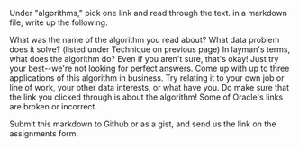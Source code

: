 Under "algorithms," pick one link and read through the text. in a markdown file, write up the following:

What was the name of the algorithm you read about?
What data problem does it solve? (listed under Technique on previous page)
In layman's terms, what does the algorithm do? Even if you aren't sure, that's okay! Just try your best--we're not looking for perfect answers.
Come up with up to three applications of this algorithm in business. Try relating it to your own job or line of work, your other data interests, or what have you.
Do make sure that the link you clicked through is about the algorithm! Some of Oracle's links are broken or incorrect.

Submit this markdown to Github or as a gist, and send us the link on the assignments form.